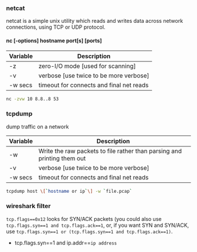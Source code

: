 ### netcat 
netcat is a simple unix utility which reads and writes data across network connections, using TCP or UDP protocol.
#### nc \[-options\] hostname port\[s\] \[ports\] 

| Variable | Description |
| ------ | ------ |
| -z | zero-I/O mode \[used for scanning\] |
| -v | verbose \[use twice to be more verbose\] |
| -w secs | timeout for connects and final net reads |

```sh
nc -zvw 10 8.8..8 53 
```
### tcpdump 
dump traffic on a network

| Variable | Description |
| ------ | ------ |
| -w | Write the raw packets to file rather than parsing and printing them out |
| -v | verbose \[use twice to be more verbose\] |
| -w secs | timeout for connects and final net reads |

```sh
tcpdump host \[`hostname or ip`\] -w `file.pcap`
```
### wireshark filter
`tcp.flags==0x12` looks for SYN/ACK packets (you could also use `tcp.flags.syn==1 and tcp.flags.ack==1`, or, if you want SYN and SYN/ACK, use `tcp.flags.syn==1 or (tcp.flags.syn==1 and tcp.flags.ack==1)`.
- tcp.flags.syn==1 and ip.addr==`ip address`

